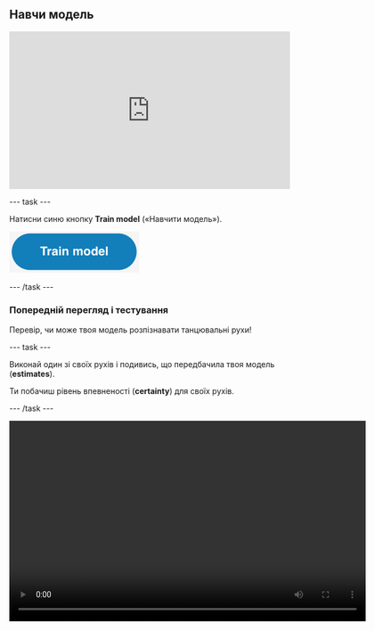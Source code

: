 ## Навчи модель

<html>
  <div style="position: relative; overflow: hidden; padding-top: 56.25%;">
    <iframe style="position: absolute; top: 0; left: 0; right: 0; width: 100%; height: 100%; border: none;" src="https://www.youtube.com/embed/2VC3gnPk3Zw?rel=0&cc_load_policy=1" allowfullscreen allow="accelerometer; autoplay; clipboard-write; encrypted-media; gyroscope; picture-in-picture; web-share"></iframe>
  </div>
</html>

--- task ---

Натисни синю кнопку **Train model** («Навчити модель»).

![Кнопка «Навчити модель».](images/train-model-button.png)

--- /task ---

### Попередній перегляд і тестування

Перевір, чи може твоя модель розпізнавати танцювальні рухи!

--- task ---

Виконай один зі своїх рухів і подивись, що передбачила твоя модель (**estimates**).

Ти побачиш рівень впевненості (**certainty**) для своїх рухів.

--- /task ---

<video width="640" height="360" controls>
  <source src="images/discotest.mp4" type="video/mp4" alt="A screen recording showing the estimated action during testing with an overlay of a boy performing the dance move">
Твій браузер не підтримує тег video.
</video>

